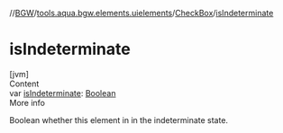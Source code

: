 //[BGW](../../../index.md)/[tools.aqua.bgw.elements.uielements](../index.md)/[CheckBox](index.md)/[isIndeterminate](is-indeterminate.md)



# isIndeterminate  
[jvm]  
Content  
var [isIndeterminate](is-indeterminate.md): [Boolean](https://kotlinlang.org/api/latest/jvm/stdlib/kotlin/-boolean/index.html)  
More info  


Boolean whether this element in in the indeterminate state.

  



